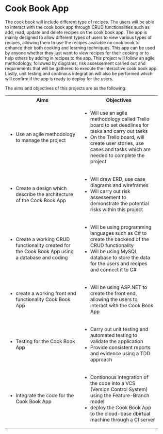 # Cook Book App
The cook book will include different type of recipes. The users will be able to interact with the cook book app through CRUD functionalities such as add, read, update and delete recipes on the cook book app. The app is mainly designed to allow different types of users to view various types of recipes, allowing them to use the recipes available on cook book to enhance their both cooking and learning techniques. This app can be used by anyone whether they just want to view recipes for their cooking or to help others by adding in recipes to the app. This project will follow an agile methodology, followed by diagrams, risk assessement carried out and requirements that will be gathered to execute the interactive cook book app. Lastly, unit testing and continous integration will also be performed which will confirm if the app is ready to deploy for the users. 

The aims and objectives of this projects are as the following:
<table>
  <body>
    <tr>
      <th>Aims </th>
      <th align="center">Objectives</th> 
    </tr>
    <tr>
      <td><ul><li>Use an agile methodology to manage the project</li></ul></td>
      <td align="left"><ul>
          <li>Will use an agile methodology called Trello board to set deadlines for tasks and carry out tasks</li>
          <li>On the Trello board, will create user stories, use cases and tasks which are needed to complete the project</li>
        </ul></td>
    </tr>
    <tr>
      <td><ul><li>Create a design which describe the architecture of the Cook Book App</li></ul></td>
      <td align="left"><ul><li>Will draw ERD, use case diagrams and wireframes</li>
        <li>Will carry out risk assessement to demonstrate the potential risks within this project</li>
        </ul></td>
    </tr>
    <tr>
      <td><ul><li>Create a working CRUD functionality created for the Cook Book App using a database and coding</li></ul></td>
      <td align="left">
      <ul><li>Will be using programming languages such as C# to create the backend of the CRUD functionality</li>
      <li>Will be using MySQL database to store the data for the users and recipes and connect it to C#</li></ul>
      </td>
    </tr>
    <tr>
      <td>
        <ul>
          <li>create a working front end functionality Cook Book App</li>
        </ul>
      </td>
      <td align="left"><ul>
          <li>Will be using ASP.NET to create the front end, allowing the users to interact with the Cook Book App</li>
        </ul></td>
    </tr>
    <tr>
      <td>
        <ul>
          <li>Testing for the Cook Book App</li>
        </ul>
      </td>
      <td align="left"><ul>
          <li>Carry out unit testing and automated testing to validate the application</li>
           <li>Provide consistent reports and evidence using a TDD approach</li>
        </ul></td>
    </tr>
     <tr>
      <td>
        <ul>
          <li>Integrate the code for the Cook Book App</li>
        </ul>
      </td>
      <td align="left"><ul>
          <li>Contionous integration of the code into a VCS (Version Control System) using the Feature-Branch model</li>
           <li>deploy the Cook Book App to the cloud-base dbirtual machine through a CI server</li>
        </ul></td>
    </tr>
  </body>
</table>
